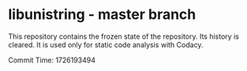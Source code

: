 # libunistring - master branch

This repository contains the frozen state of the repository.
Its history is cleared. It is used only for static code
analysis with Codacy.

Commit Time: 1726193494